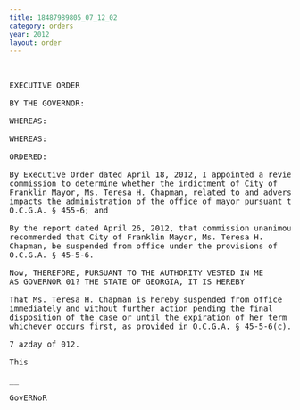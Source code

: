 ```yaml
---
title: 18487989805_07_12_02
category: orders
year: 2012
layout: order
---
```


<pre> 

EXECUTIVE ORDER

BY THE GOVERNOR:

WHEREAS:

WHEREAS:

ORDERED:

By Executive Order dated April 18, 2012, I appointed a review
commission to determine whether the indictment of City of
Franklin Mayor, Ms. Teresa H. Chapman, related to and adversely
impacts the administration of the office of mayor pursuant to
O.C.G.A. § 455-6; and

By the report dated April 26, 2012, that commission unanimously
recommended that City of Franklin Mayor, Ms. Teresa H.
Chapman, be suspended from office under the provisions of
O.C.G.A. § 45-5-6.

Now, THEREFORE, PURSUANT TO THE AUTHORITY VESTED IN ME
AS GOVERNOR 01? THE STATE OF GEORGIA, IT IS HEREBY

That Ms. Teresa H. Chapman is hereby suspended from office
immediately and without further action pending the final
disposition of the case or until the expiration of her term of office,
whichever occurs first, as provided in O.C.G.A. § 45-5-6(c).

7 azday of 012.

This

__ 

GovERNoR

</pre>
